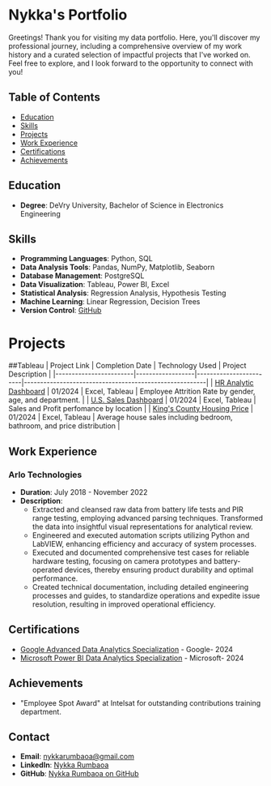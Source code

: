 # Nykka's Portfolio

Greetings! Thank you for visiting my data portfolio. Here, you'll discover my professional journey, including a comprehensive overview of my work history and a curated selection of impactful projects that I've worked on. Feel free to explore, and I look forward to the opportunity to connect with you!


## Table of Contents
- [Education](#Education)
- [Skills](#skills)
- [Projects](#projects)
- [Work Experience](#work-experience)
- [Certifications](#certifications)
- [Achievements](#achievements)


## Education
- **Degree**: DeVry University, Bachelor of Science in Electronics Engineering

## Skills
- **Programming Languages**: Python,  SQL
- **Data Analysis Tools**: Pandas, NumPy, Matplotlib, Seaborn
- **Database Management**: PostgreSQL
- **Data Visualization**: Tableau, Power BI, Excel
- **Statistical Analysis**: Regression Analysis, Hypothesis Testing
- **Machine Learning**: Linear Regression, Decision Trees
- **Version Control**: [GitHub](https://github.com/nrumbaoa)

# Projects
##Tableau
| Project Link           | Completion Date | Technology Used        | Project Description                                   |
|------------------------|------------------|------------------------|--------------------------------------------------------|
| [HR Analytic Dashboard](#https://public.tableau.com/app/profile/nykka.rumbaoa/viz/HRAnalyticsDashboard_17063745207730/HRAnalyticsDashboard) | 01/2024           | Excel, Tableau          | Employee Attrition Rate by gender, age, and department.                         |
| [U.S. Sales Dashboard](#https://public.tableau.com/app/profile/nykka.rumbaoa/viz/SalesDashboard_17064990427450/SalesDashboard) | 01/2024           | Excel, Tableau          | Sales and Profit perfomance by location                         |
| [King's County Housing Price](#https://public.tableau.com/app/profile/nykka.rumbaoa/viz/KingCountyHousingPrice_17062396629250/KingCountyHouseSales) | 01/2024           | Excel, Tableau          | Average house sales including bedroom, bathroom, and price distribution                         |


## Work Experience
### Arlo Technologies
- **Duration**: July 2018 - November 2022
- **Description**: 
  - Extracted and cleansed raw data from battery life tests and PIR range testing, employing advanced parsing techniques. Transformed the data into insightful visual representations for analytical review.
  - Engineered and executed automation scripts utilizing Python and LabVIEW, enhancing efficiency and accuracy of system processes.
  - Executed and documented comprehensive test cases for reliable hardware testing, focusing on camera prototypes and battery-operated devices, thereby ensuring product durability and optimal performance.
  - Created technical documentation, including detailed engineering processes and guides, to standardize operations and expedite issue resolution, resulting in improved operational efficiency.

## Certifications
- [Google Advanced Data Analytics Specialization](https://www.coursera.org/account/accomplishments/specialization/FZXBT6FAQV4L) - Google- 2024
- [Microsoft Power BI Data Analytics Specialization](https://www.coursera.org/account/accomplishments/specialization/6GPUQM9SYUUN) - Microsoft- 2024

## Achievements
- "Employee Spot Award" at Intelsat for outstanding contributions training department.

## Contact
- **Email**: nykkarumbaoa@gmail.com
- **LinkedIn**: [Nykka Rumbaoa](https://www.linkedin.com/in/nykka-rumbaoa/)
- **GitHub**: [Nykka Rumbaoa on GitHub](https://github.com/nrumbaoa)

